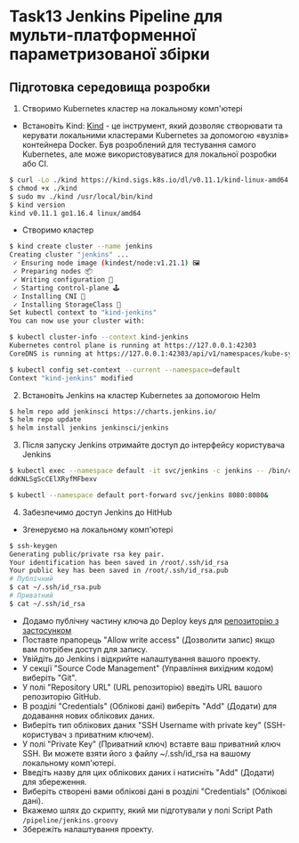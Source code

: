 # Task13 Jenkins Pipeline для мульти-платформенної параметризованої збірки

## Підготовка середовища розробки
1. Створимо Kubernetes кластер на локальному комп'ютері
- Встановіть Kind: [Kind](https://kind.sigs.k8s.io/) - це інструмент, який дозволяє створювати та керувати локальними кластерами Kubernetes за допомогою «вузлів» контейнера Docker. Був розроблений для тестування самого Kubernetes, але може використовуватися для локальної розробки або CI.

```sh
$ curl -Lo ./kind https://kind.sigs.k8s.io/dl/v0.11.1/kind-linux-amd64
$ chmod +x ./kind
$ sudo mv ./kind /usr/local/bin/kind
$ kind version
kind v0.11.1 go1.16.4 linux/amd64
```
- Створимо кластер
```sh
$ kind create cluster --name jenkins
Creating cluster "jenkins" ...
 ✓ Ensuring node image (kindest/node:v1.21.1) 🖼 
 ✓ Preparing nodes 📦  
 ✓ Writing configuration 📜 
 ✓ Starting control-plane 🕹️ 
 ✓ Installing CNI 🔌 
 ✓ Installing StorageClass 💾 
Set kubectl context to "kind-jenkins"
You can now use your cluster with:

$ kubectl cluster-info --context kind-jenkins
Kubernetes control plane is running at https://127.0.0.1:42303
CoreDNS is running at https://127.0.0.1:42303/api/v1/namespaces/kube-system/services/kube-dns:dns/proxy

$ kubectl config set-context --current --namespace=default
Context "kind-jenkins" modified
```
2. Встановіть Jenkins на кластер Kubernetes за допомогою Helm
```sh
$ helm repo add jenkinsci https://charts.jenkins.io/
$ helm repo update
$ helm install jenkins jenkinsci/jenkins
```

3. Після запуску Jenkins отримайте доступ до інтерфейсу користувача Jenkins
```sh
$ kubectl exec --namespace default -it svc/jenkins -c jenkins -- /bin/cat /run/secrets/additional/chart-admin-password && echo
ddKNLSgScCElXRyfMFbexv

$ kubectl --namespace default port-forward svc/jenkins 8080:8080&
```
4. Забезпечимо доступ Jenkins до HitHub
- Згенеруємо  на локальному комп'ютері   
```sh
$ ssh-keygen
Generating public/private rsa key pair.
Your identification has been saved in /root/.ssh/id_rsa
Your public key has been saved in /root/.ssh/id_rsa.pub
# Публічний
$ cat ~/.ssh/id_rsa.pub
# Приватний 
$ cat ~/.ssh/id_rsa
```
- Додамо публічну частину ключа до Deploy keys для [репозиторію з застосунком](https://github.com/vit-um/kbot/settings/keys)  
-  Поставте прапорець "Allow write access" (Дозволити запис) якщо вам потрібен доступ для запису. 
- Увійдіть до Jenkins і відкрийте налаштування вашого проекту. 
- У секції "Source Code Management" (Управління вихідним кодом) виберіть "Git". 
- У полі "Repository URL" (URL репозиторію) введіть URL вашого репозиторію GitHub. 
- В розділі "Credentials" (Облікові дані) виберіть "Add" (Додати) для додавання нових облікових даних. 
- Виберіть тип облікових даних "SSH Username with private key" (SSH-користувач з приватним ключем). 
- У полі "Private Key" (Приватний ключ) вставте ваш приватний ключ SSH. Ви можете взяти його з файлу  ~/.ssh/id_rsa  на вашому локальному комп'ютері. 
- Введіть назву для цих облікових даних і натисніть "Add" (Додати) для збереження. 
- Виберіть створені вами облікові дані в розділі "Credentials" (Облікові дані). 
- Вкажемо шлях до скрипту, який ми підготували у полі Script Path `/pipeline/jenkins.groovy`
- Збережіть налаштування проекту. 

